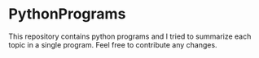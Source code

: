 # PythonPrograms
This repository contains python programs and I tried to summarize each topic in a single program. Feel free to contribute any changes.
